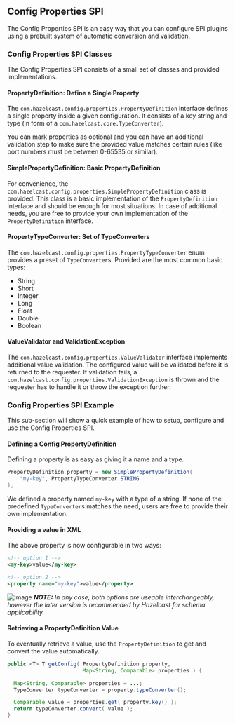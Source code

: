 
## Config Properties SPI

The Config Properties SPI is an easy way that you can configure SPI plugins using a prebuilt system of automatic conversion and validation.

### Config Properties SPI Classes

The Config Properties SPI consists of a small set of classes and provided implementations.

#### PropertyDefinition: Define a Single Property

The `com.hazelcast.config.properties.PropertyDefinition` interface defines a single property inside a given configuration. It consists of a key string and type (in form of a `com.hazelcast.core.TypeConverter`).

You can mark properties as optional and you can have an additional validation step to make sure the provided value matches certain rules (like port numbers must be between 0-65535 or similar).

#### SimplePropertyDefinition: Basic PropertyDefinition

For convenience, the `com.hazelcast.config.properties.SimplePropertyDefinition` class is provided. This class is a basic implementation of the `PropertyDefinition` interface and should be enough for most situations. In case of additional needs, you are free to provide your own implementation of the `PropertyDefinition` interface.
  
#### PropertyTypeConverter: Set of TypeConverters

The `com.hazelcast.config.properties.PropertyTypeConverter` enum provides a preset of `TypeConverter`s. Provided are the most common basic types:

 - String
 - Short
 - Integer
 - Long
 - Float
 - Double
 - Boolean
 
#### ValueValidator and ValidationException

The `com.hazelcast.config.properties.ValueValidator` interface implements additional value validation. The configured value will be validated before it is returned to the requester. If validation fails, a `com.hazelcast.config.properties.ValidationException` is thrown and the requester has to handle it or throw the exception further.

### Config Properties SPI Example

This sub-section will show a quick example of how to setup, configure and use the Config Properties SPI.

#### Defining a Config PropertyDefinition

Defining a property is as easy as giving it a name and a type.

```java
PropertyDefinition property = new SimplePropertyDefinition(
    "my-key", PropertyTypeConverter.STRING
);
```

We defined a property named `my-key` with a type of a string. If none of the predefined `TypeConverter`s matches the need, users are free to provide their own implementation.

#### Providing a value in XML

The above property is now configurable in two ways:

```xml
<!-- option 1 -->
<my-key>value</my-key>

<!-- option 2 -->
<property name="my-key">value</property>
```

![image](images/NoteSmall.jpg) ***NOTE:*** *In any case, both options are useable interchangeably, however the later version is recommended by Hazelcast for schema applicability.* 

#### Retrieving a PropertyDefinition Value

To eventually retrieve a value, use the `PropertyDefinition` to get and convert the value automatically.
 
```java
public <T> T getConfig( PropertyDefinition property, 
                        Map<String, Comparable> properties ) {

  Map<String, Comparable> properties = ...;
  TypeConverter typeConverter = property.typeConverter();

  Comparable value = properties.get( property.key() );
  return typeConverter.convert( value );
}
```
